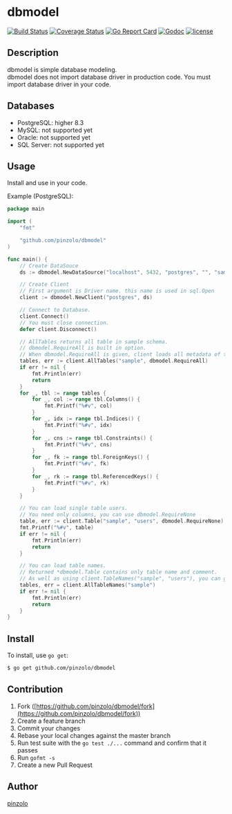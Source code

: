 # dbmodel

[![Build Status](https://travis-ci.org/pinzolo/dbmodel.png)](http://travis-ci.org/pinzolo/dbmodel)
[![Coverage Status](https://coveralls.io/repos/github/pinzolo/dbmodel/badge.svg?branch=master)](https://coveralls.io/github/pinzolo/dbmodel?branch=master)
[![Go Report Card](https://goreportcard.com/badge/github.com/pinzolo/dbmodel)](https://goreportcard.com/report/github.com/pinzolo/dbmodel)
[![Godoc](http://img.shields.io/badge/godoc-reference-blue.svg)](https://godoc.org/github.com/pinzolo/dbmodel)
[![license](http://img.shields.io/badge/license-MIT-blue.svg)](https://raw.githubusercontent.com/pinzolo/dbmodel/master/LICENSE)

## Description

dbmodel is simple database modeling.  
dbmodel does not import database driver in production code. You must import database driver in your code.

## Databases

* PostgreSQL: higher 8.3
* MySQL: not supported yet
* Oracle: not supported yet
* SQL Server: not supported yet

## Usage

Install and use in your code.

Example (PostgreSQL):  
```go
package main

import (
	"fmt"

	"github.com/pinzolo/dbmodel"
)

func main() {
	// Create DataSouce
	ds := dbmodel.NewDataSource("localhost", 5432, "postgres", "", "sample", map[string]string{"sslmode": "disable"})

	// Create Client
	// First argument is Driver name. this name is used in sql.Open
	client := dbmodel.NewClient("postgres", ds)

	// Connect to Database.
	client.Connect()
	// You must close connection.
	defer client.Disconnect()

	// AllTables returns all table in sample schema.
	// dbmodel.RequireAll is built in option.
	// When dbmodel.RequireAll is given, client loads all metadata of table.(columns, indices, constraints, foreign keys, referenced keys)
	tables, err := client.AllTables("sample", dbmodel.RequireAll)
	if err != nil {
		fmt.Println(err)
		return
	}
	for _, tbl := range tables {
		for _, col := range tbl.Columns() {
			fmt.Printf("%#v", col)
		}
		for _, idx := range tbl.Indices() {
			fmt.Printf("%#v", idx)
		}
		for _, cns := range tbl.Constraints() {
			fmt.Printf("%#v", cns)
		}
		for _, fk := range tbl.ForeignKeys() {
			fmt.Printf("%#v", fk)
		}
		for _, rk := range tbl.ReferencedKeys() {
			fmt.Printf("%#v", rk)
		}
	}

	// You can load single table users.
	// You need only columns, you can use dbmodel.RequireNone
	table, err := client.Table("sample", "users", dbmodel.RequireNone)
	fmt.Printf("%#v", table)
	if err != nil {
		fmt.Println(err)
		return
	}

	// You can load table names.
	// Returned *dbmodel.Table contains only table name and comment.
	// As well as using client.TableNames("sample", "users"), you can get tables that contains "users" in its name.
	tables, err = client.AllTableNames("sample")
	if err != nil {
		fmt.Println(err)
		return
	}
}
```

## Install

To install, use `go get`:

```bash
$ go get github.com/pinzolo/dbmodel
```

## Contribution

1. Fork ([https://github.com/pinzolo/dbmodel/fork](https://github.com/pinzolo/dbmodel/fork))
1. Create a feature branch
1. Commit your changes
1. Rebase your local changes against the master branch
1. Run test suite with the `go test ./...` command and confirm that it passes
1. Run `gofmt -s`
1. Create a new Pull Request

## Author

[pinzolo](https://github.com/pinzolo)
